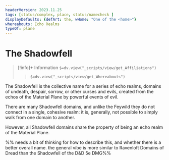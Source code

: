 ```yaml
---
headerVersion: 2023.11.25
tags: [status/complex, place, status/namecheck ]
displayDefaults: {defArt: the, wHome: "One of the <home>"}
whereabouts: Echo Realms
typeOf: plane
---
```

# The Shadowfell
>[!info]+ Information
> `$=dv.view("_scripts/view/get_Affiliations")`
>> `$=dv.view("_scripts/view/get_Whereabouts")`

The Shadowfell is the collective name for a series of echo realms, domains of undeath, despair, sorrow, or other curses and evils, created from the echos of the Material Plane by powerful events of evil. 

There are many Shadowfell domains, and unlike the Feywild they do not connect in a single, cohesive realm: it is, generally, not possible to simply walk from one domain to another. 

However, all Shadowfell domains share the property of being an echo realm of the Material Plane. 

%% needs a bit of thinking for how to describe this, and whether there is a better overall name. the general vibe is more similar to Ravenloft Domains of Dread than the Shadowfell of the D&D 5e DMG%%